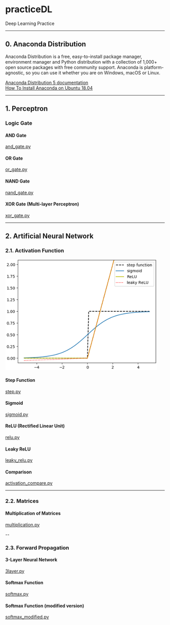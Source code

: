 # practiceDL
Deep Learning Practice

***

## 0. Anaconda Distribution

Anaconda Distribution is a free, easy-to-install package manager, environment manager and Python distribution with a collection of 1,000+ open source packages with free community support. Anaconda is platform-agnostic, so you can use it whether you are on Windows, macOS or Linux.

[Anaconda Distribution 5 documentation](https://docs.anaconda.com/anaconda/)  
[How To Install Anaconda on Ubuntu 18.04](https://www.digitalocean.com/community/tutorials/how-to-install-anaconda-on-ubuntu-18-04-quickstart)

***

## 1. Perceptron
### Logic Gate
#### AND Gate  
[and_gate.py](https://github.com/jaeyp/practiceDL/blob/master/01.perceptron/and_gate.py?ts=4)
#### OR Gate  
[or_gate.py](https://github.com/jaeyp/practiceDL/blob/master/01.perceptron/or_gate.py?ts=4)
#### NAND Gate  
[nand_gate.py](https://github.com/jaeyp/practiceDL/blob/master/01.perceptron/nand_gate.py?ts=4)
#### XOR Gate (Multi-layer Perceptron)  
[xor_gate.py](https://github.com/jaeyp/practiceDL/blob/master/01.perceptron/xor_gate.py?ts=4)

***

## 2. Artificial Neural Network
### 2.1. Activation Function
<img src="./images/activation.comparison.png" alt="Activation Function Comparison" width="480"/>  

#### Step Function
[step.py](https://github.com/jaeyp/practiceDL/blob/master/02.ann/activation/step.py?ts=4)  
#### Sigmoid
[sigmoid.py](https://github.com/jaeyp/practiceDL/blob/master/02.ann/activation/sigmoid.py?ts=4)  
#### ReLU (Rectified Linear Unit)  
[relu.py](https://github.com/jaeyp/practiceDL/blob/master/02.ann/activation/relu.py?ts=4)  
#### Leaky ReLU  
[leaky_relu.py](https://github.com/jaeyp/practiceDL/blob/master/02.ann/activation/leaky_relu.py?ts=4)  
#### Comparison
[activation_compare.py](https://github.com/jaeyp/practiceDL/blob/master/02.ann/activation/activation_compare.py?ts=4)  

---

### 2.2. Matrices
#### Multiplication of Matrices
[multiplication.py](https://github.com/jaeyp/practiceDL/blob/master/02.ann/matrices/multiplication.py?ts=4)

--

### 2.3. Forward Propagation
#### 3-Layer Neural Network
[3layer.py](https://github.com/jaeyp/practiceDL/blob/master/02.ann/forward_propagation/3layer.py?ts=4)
#### Softmax Function
[softmax.py](https://github.com/jaeyp/practiceDL/blob/master/02.ann/forward_propagation/softmax.py?ts=4)
#### Softmax Function (modified version)
[softmax_modified.py](https://github.com/jaeyp/practiceDL/blob/master/02.ann/forward_propagation/softmax_modified.py?ts=4)

